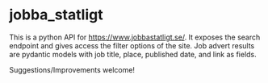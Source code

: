 # jobba_statligt

This is a python API for https://www.jobbastatligt.se/.
It exposes the search endpoint and gives access the filter options of the site. 
Job advert results are pydantic models with job title, place, published date, and link as fields.

Suggestions/Improvements welcome!
